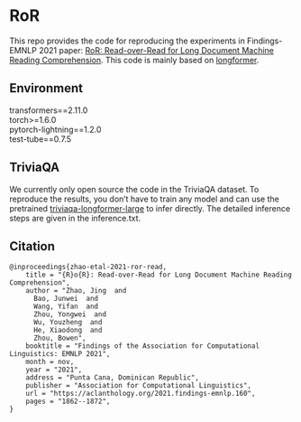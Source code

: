 # RoR
This repo provides the code for reproducing the experiments in Findings-EMNLP 2021 paper: [RoR: Read-over-Read for Long Document Machine Reading Comprehension](https://aclanthology.org/2021.findings-emnlp.160.pdf). This code is mainly based on [longformer](https://github.com/allenai/longformer).


## Environment
transformers==2.11.0 <br>
torch>=1.6.0 <br>
pytorch-lightning==1.2.0 <br>
test-tube==0.7.5 


## TriviaQA
We currently only open source the code in the TriviaQA dataset. To reproduce the results, you don’t have to train any model and can use the pretrained [triviaqa-longformer-large](https://ai2-s2-research.s3-us-west-2.amazonaws.com/longformer/triviaqa-longformer-large.tar.gz) to infer directly. The detailed inference steps are given in the inference.txt.


## Citation

```
@inproceedings{zhao-etal-2021-ror-read,
    title = "{R}o{R}: Read-over-Read for Long Document Machine Reading Comprehension",
    author = "Zhao, Jing  and
      Bao, Junwei  and
      Wang, Yifan  and
      Zhou, Yongwei  and
      Wu, Youzheng  and
      He, Xiaodong  and
      Zhou, Bowen",
    booktitle = "Findings of the Association for Computational Linguistics: EMNLP 2021",
    month = nov,
    year = "2021",
    address = "Punta Cana, Dominican Republic",
    publisher = "Association for Computational Linguistics",
    url = "https://aclanthology.org/2021.findings-emnlp.160",
    pages = "1862--1872",
}

```

